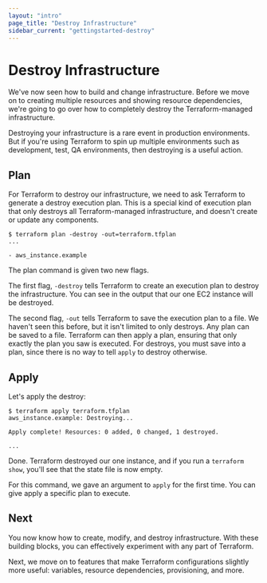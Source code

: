 ```yaml
---
layout: "intro"
page_title: "Destroy Infrastructure"
sidebar_current: "gettingstarted-destroy"
---
```


# Destroy Infrastructure

We've now seen how to build and change infrastructure. Before we
move on to creating multiple resources and showing resource
dependencies, we're going to go over how to completely destroy
the Terraform-managed infrastructure.

Destroying your infrastructure is a rare event in production
environments. But if you're using Terraform to spin up multiple
environments such as development, test, QA environments, then
destroying is a useful action.

## Plan

For Terraform to destroy our infrastructure, we need to ask
Terraform to generate a destroy execution plan. This is a special
kind of execution plan that only destroys all Terraform-managed
infrastructure, and doesn't create or update any components.

```
$ terraform plan -destroy -out=terraform.tfplan
...

- aws_instance.example
```

The plan command is given two new flags.

The first flag, `-destroy` tells Terraform to create an execution
plan to destroy the infrastructure. You can see in the output that
our one EC2 instance will be destroyed.

The second flag, `-out` tells Terraform to save the execution plan
to a file. We haven't seen this before, but it isn't limited to
only destroys. Any plan can be saved to a file. Terraform can then
apply a plan, ensuring that only exactly the plan you saw is executed.
For destroys, you must save into a plan, since there is no way to
tell `apply` to destroy otherwise.

## Apply

Let's apply the destroy:

```
$ terraform apply terraform.tfplan
aws_instance.example: Destroying...

Apply complete! Resources: 0 added, 0 changed, 1 destroyed.

...
```

Done. Terraform destroyed our one instance, and if you run a
`terraform show`, you'll see that the state file is now empty.

For this command, we gave an argument to `apply` for the first
time. You can give apply a specific plan to execute.

## Next

You now know how to create, modify, and destroy infrastructure.
With these building blocks, you can effectively experiment with
any part of Terraform.

Next, we move on to features that make Terraform configurations
slightly more useful: variables, resource dependencies, provisioning,
and more.
